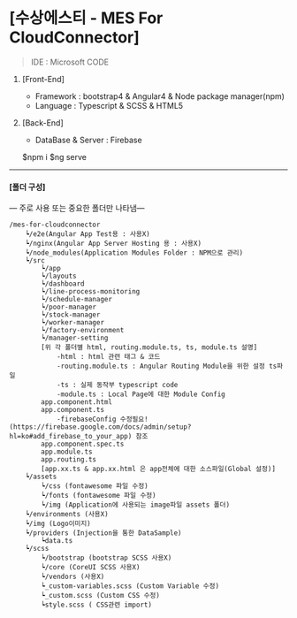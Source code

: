 
[수상에스티 - MES For CloudConnector]
=====================================
> IDE : Microsoft CODE

1. [Front-End]
	- Framework : bootstrap4 & Angular4 & Node package manager(npm)
	- Language : Typescript & SCSS & HTML5
2. [Back-End]
    - DataBase & Server : Firebase


    $npm i
    $ng serve

* * *

#### [폴더 구성]
— 주로 사용 또는 중요한 폴더만 나타냄—
     
    /mes-for-cloudconnector
        ┕/e2e(Angular App Test용 : 사용X)
        ┕/nginx(Angular App Server Hosting 용 : 사용X)
        ┕/node_modules(Application Modules Folder : NPM으로 관리)
        ┕/src
            ┕/app 
            ┕/layouts
            ┕/dashboard
            ┕/line-process-monitoring
            ┕/schedule-manager
            ┕/poor-manager
            ┕/stock-manager
            ┕/worker-manager
            ┕/factory-environment
            ┕/manager-setting
            [위 각 폴더별 html, routing.module.ts, ts, module.ts 설명]
                -html : html 관련 태그 & 코드
                -routing.module.ts : Angular Routing Module을 위한 설정 ts파일
                -ts : 실제 동작부 typescript code
                -module.ts : Local Page에 대한 Module Config
            app.component.html
            app.component.ts
                -firebaseConfig 수정필요!                                                                       (https://firebase.google.com/docs/admin/setup?hl=ko#add_firebase_to_your_app) 참조
            app.component.spec.ts
            app.module.ts
            app.routing.ts
            [app.xx.ts & app.xx.html 은 app전체에 대한 소스파일(Global 설정)]
		┕/assets
			┕/css (fontawesome 파일 수정)
			┕/fonts (fontawesome 파일 수정)
			┕/img (Application에 사용되는 image파일 assets 폴더)
		┕/environments (사용X)
		┕/img (Logo이미지)
		┕/providers (Injection을 통한 DataSample)
			┕data.ts
		┕/scss
			┕/bootstrap (bootstrap SCSS 사용X)
			┕/core (CoreUI SCSS 사용X)
			┕/vendors (사용X)
			┕_custom-variables.scss (Custom Variable 수정)
			┕_custom.scss (Custom CSS 수정)
			┕style.scss ( CSS관련 import)
		
